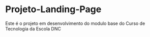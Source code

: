 # Projeto-Landing-Page
Este é o projeto em desenvolvimento do modulo base do Curso de Tecnologia da Escola DNC 
